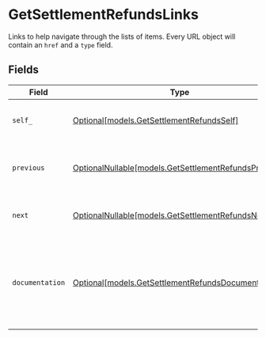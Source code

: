 # GetSettlementRefundsLinks

Links to help navigate through the lists of items. Every URL object will contain an `href` and a `type` field.


## Fields

| Field                                                                                                | Type                                                                                                 | Required                                                                                             | Description                                                                                          |
| ---------------------------------------------------------------------------------------------------- | ---------------------------------------------------------------------------------------------------- | ---------------------------------------------------------------------------------------------------- | ---------------------------------------------------------------------------------------------------- |
| `self_`                                                                                              | [Optional[models.GetSettlementRefundsSelf]](../models/getsettlementrefundsself.md)                   | :heavy_minus_sign:                                                                                   | The URL to the current set of items.                                                                 |
| `previous`                                                                                           | [OptionalNullable[models.GetSettlementRefundsPrevious]](../models/getsettlementrefundsprevious.md)   | :heavy_minus_sign:                                                                                   | The previous set of items, if available.                                                             |
| `next`                                                                                               | [OptionalNullable[models.GetSettlementRefundsNext]](../models/getsettlementrefundsnext.md)           | :heavy_minus_sign:                                                                                   | The next set of items, if available.                                                                 |
| `documentation`                                                                                      | [Optional[models.GetSettlementRefundsDocumentation]](../models/getsettlementrefundsdocumentation.md) | :heavy_minus_sign:                                                                                   | In v2 endpoints, URLs are commonly represented as objects with an `href` and `type` field.           |